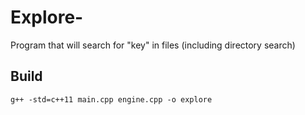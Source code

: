 # Explore-
Program that will search for "key" in files (including directory search)

## Build
`g++ -std=c++11 main.cpp engine.cpp -o explore`
